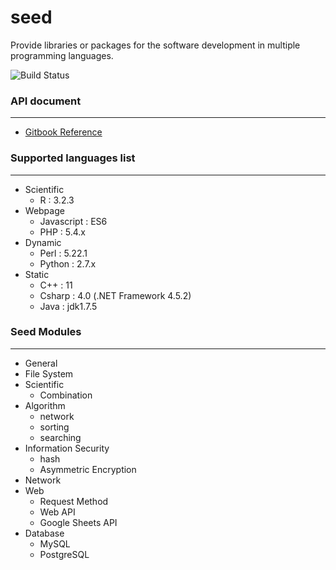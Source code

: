# seed
Provide libraries or packages for the software development in multiple programming languages.

![Build Status](https://jenkins-jiankaiwang.rhcloud.com/buildStatus/icon?job=TEST)

### API document
---

* [Gitbook Reference](https://www.gitbook.com/book/jiankaiwang/seed)

### Supported languages list
---

* Scientific
	* R : 3.2.3
* Webpage
	* Javascript : ES6
	* PHP : 5.4.x
* Dynamic
	* Perl : 5.22.1
	* Python : 2.7.x
* Static
	* C++ : 11
	* Csharp : 4.0 \(.NET Framework 4.5.2\)
	* Java : jdk1.7.5

### Seed Modules
---

* General
* File System
* Scientific
	* Combination
* Algorithm
	* network
	* sorting
	* searching
* Information Security
	* hash
	* Asymmetric Encryption
* Network
* Web
	* Request Method
	* Web API
	* Google Sheets API
* Database
	* MySQL
	* PostgreSQL

